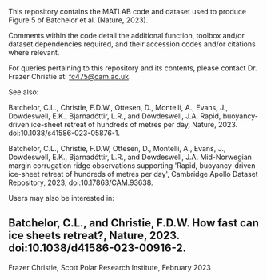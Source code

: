 This repository contains the MATLAB code and dataset used to produce Figure 5 of Batchelor et al. (Nature, 2023).

Comments within the code detail the additional function, toolbox and/or dataset dependencies required, and their accession codes and/or citations where relevant.

For queries pertaining to this repository and its contents, please contact Dr. Frazer Christie at: fc475@cam.ac.uk.

See also: 

Batchelor, C.L., Christie, F.D.W., Ottesen, D., Montelli, A., Evans, J., Dowdeswell, E.K., Bjarnadóttir, L.R., and Dowdeswell, J.A. Rapid, buoyancy-driven ice-sheet 
retreat of hundreds of metres per day, Nature, 2023. doi:10.1038/s41586-023-05876-1.

Batchelor, C.L., Christie, F.D.W, Ottesen, D., Montelli, A., Evans, J., Dowdeswell, E.K., Bjarnadóttir, L.R., and Dowdeswell, J.A. Mid-Norwegian margin corrugation
ridge observations supporting 'Rapid, buoyancy-driven ice-sheet retreat of hundreds of metres per day', Cambridge Apollo Dataset Repository, 2023, doi:10.17863/CAM.93638. 

Users may also be interested in: 

Batchelor, C.L., and Christie, F.D.W. How fast can ice sheets retreat?, Nature, 2023. doi:10.1038/d41586-023-00916-2. 
-- 
Frazer Christie, Scott Polar Research Institute, February 2023